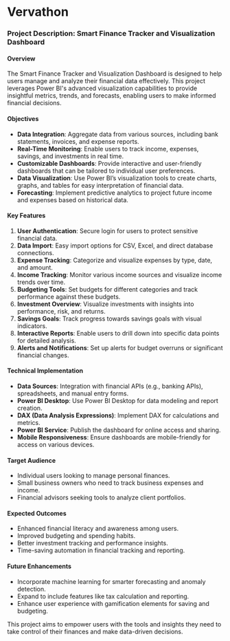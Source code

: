 # Vervathon
### Project Description: Smart Finance Tracker and Visualization Dashboard

#### Overview
The Smart Finance Tracker and Visualization Dashboard is designed to help users manage and analyze their financial data effectively. This project leverages Power BI's advanced visualization capabilities to provide insightful metrics, trends, and forecasts, enabling users to make informed financial decisions.

#### Objectives
- **Data Integration**: Aggregate data from various sources, including bank statements, invoices, and expense reports.
- **Real-Time Monitoring**: Enable users to track income, expenses, savings, and investments in real time.
- **Customizable Dashboards**: Provide interactive and user-friendly dashboards that can be tailored to individual user preferences.
- **Data Visualization**: Use Power BI’s visualization tools to create charts, graphs, and tables for easy interpretation of financial data.
- **Forecasting**: Implement predictive analytics to project future income and expenses based on historical data.

#### Key Features
1. **User Authentication**: Secure login for users to protect sensitive financial data.
2. **Data Import**: Easy import options for CSV, Excel, and direct database connections.
3. **Expense Tracking**: Categorize and visualize expenses by type, date, and amount.
4. **Income Tracking**: Monitor various income sources and visualize income trends over time.
5. **Budgeting Tools**: Set budgets for different categories and track performance against these budgets.
6. **Investment Overview**: Visualize investments with insights into performance, risk, and returns.
7. **Savings Goals**: Track progress towards savings goals with visual indicators.
8. **Interactive Reports**: Enable users to drill down into specific data points for detailed analysis.
9. **Alerts and Notifications**: Set up alerts for budget overruns or significant financial changes.

#### Technical Implementation
- **Data Sources**: Integration with financial APIs (e.g., banking APIs), spreadsheets, and manual entry forms.
- **Power BI Desktop**: Use Power BI Desktop for data modeling and report creation.
- **DAX (Data Analysis Expressions)**: Implement DAX for calculations and metrics.
- **Power BI Service**: Publish the dashboard for online access and sharing.
- **Mobile Responsiveness**: Ensure dashboards are mobile-friendly for access on various devices.

#### Target Audience
- Individual users looking to manage personal finances.
- Small business owners who need to track business expenses and income.
- Financial advisors seeking tools to analyze client portfolios.

#### Expected Outcomes
- Enhanced financial literacy and awareness among users.
- Improved budgeting and spending habits.
- Better investment tracking and performance insights.
- Time-saving automation in financial tracking and reporting.

#### Future Enhancements
- Incorporate machine learning for smarter forecasting and anomaly detection.
- Expand to include features like tax calculation and reporting.
- Enhance user experience with gamification elements for saving and budgeting.

This project aims to empower users with the tools and insights they need to take control of their finances and make data-driven decisions.
